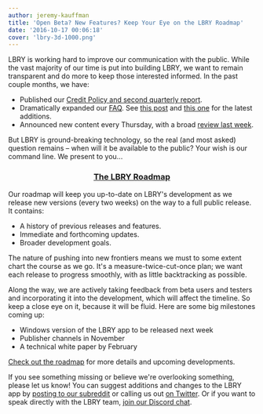 ```yaml
---
author: jeremy-kauffman
title: 'Open Beta? New Features? Keep Your Eye on the LBRY Roadmap'
date: '2016-10-17 00:06:18'
cover: 'lbry-3d-1000.png'
---
```


LBRY is working hard to improve our communication with the public. While the vast majority of our time is put into building LBRY, we want to remain transparent and do more to keep those interested informed. In the past couple months, we have:

- Published our [Credit Policy and second quarterly report](https://lbry.com/news/credit-policy-third-quarter-report).
- Dramatically expanded our [FAQ](https://lbry.com/faq). See [this post](https://lbry.com/news/reddit-ama-answers) and [this one](https://lbry.com/news/what-makes-lbry-different) for the latest additions.
- Announced new content every Thursday, with a broad [review last week](https://lbry.com/news/lbry-trailblazers).

But LBRY is ground-breaking technology, so the real (and most asked) question remains – when will it be available to the public? Your wish is our command line. We present to you...

### <p style="text-align: center;">[The LBRY Roadmap](https://lbry.com/roadmap)</p>

Our roadmap will keep you up-to-date on LBRY's development as we release new versions (every two weeks) on the way to a full public release. It contains:

- A history of previous releases and features.
- Immediate and forthcoming updates.
- Broader development goals.

The nature of pushing into new frontiers means we must to some extent chart the course as we go. It's a measure-twice-cut-once plan; we want each release to progress smoothly, with as little backtracking as possible.

Along the way, we are actively taking feedback from beta users and testers and incorporating it into the development, which will affect the timeline. So keep a close eye on it, because it will be fluid. Here are some big milestones coming up:

- Windows version of the LBRY app to be released next week
- Publisher channels in November
- A technical white paper by February

[Check out the roadmap](https://lbry.com/roadmap) for more details and upcoming developments.

If you see something missing or believe we're overlooking something, please let us know! You can suggest additions and changes to the LBRY app by [posting to our subreddit](https://www.reddit.com/r/lbry) or calling us out [on Twitter](https://twitter.com/lbryio). Or if you want to speak directly with the LBRY team, [join our Discord chat](http://chat.lbry.com).
